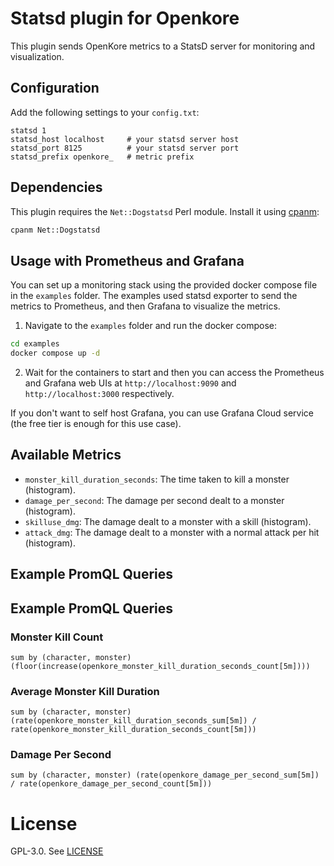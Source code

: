 # Statsd plugin for Openkore

This plugin sends OpenKore metrics to a StatsD server for monitoring and visualization.


## Configuration

Add the following settings to your `config.txt`:

```
statsd 1
statsd_host localhost     # your statsd server host
statsd_port 8125          # your statsd server port
statsd_prefix openkore_   # metric prefix
```

## Dependencies

This plugin requires the `Net::Dogstatsd` Perl module. Install it using [cpanm](https://metacpan.org/dist/App-cpanminus/view/bin/cpanm):

```bash
cpanm Net::Dogstatsd
```

## Usage with Prometheus and Grafana

You can set up a monitoring stack using the provided docker compose file in the `examples` folder. The examples used statsd exporter to send the metrics to Prometheus, and then Grafana to visualize the metrics.

1. Navigate to the `examples` folder and run the docker compose:
  ```bash
  cd examples
  docker compose up -d
  ```
2. Wait for the containers to start and then you can access the Prometheus and Grafana web UIs at `http://localhost:9090` and `http://localhost:3000` respectively.

If you don't want to self host Grafana, you can use Grafana Cloud service (the free tier is enough for this use case).


## Available Metrics

* `monster_kill_duration_seconds`: The time taken to kill a monster (histogram).
* `damage_per_second`: The damage per second dealt to a monster (histogram).
* `skilluse_dmg`: The damage dealt to a monster with a skill (histogram).
* `attack_dmg`: The damage dealt to a monster with a normal attack per hit (histogram).

## Example PromQL Queries


## Example PromQL Queries

### Monster Kill Count
```
sum by (character, monster) (floor(increase(openkore_monster_kill_duration_seconds_count[5m])))
```

### Average Monster Kill Duration
```
sum by (character, monster) (rate(openkore_monster_kill_duration_seconds_sum[5m]) / rate(openkore_monster_kill_duration_seconds_count[5m]))
```

### Damage Per Second
```
sum by (character, monster) (rate(openkore_damage_per_second_sum[5m]) / rate(openkore_damage_per_second_count[5m]))
```

# License
GPL-3.0. See [LICENSE](https://github.com/husnimunaya/openkore-stuff/blob/main/LICENSE)
